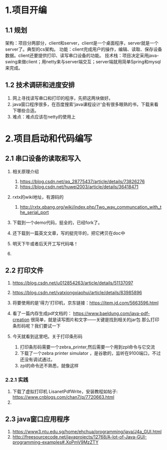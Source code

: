 # 1.项目开编
## 1.1  规划
架构：项目分两部分，client和server，client是一个桌面程序，server就是一个server了。典型的cs架构。
功能：client完成用户的操作，编辑、读取、保存设备数据。client还要提供打印、读写串口设备的功能。
技术栈：项目决定采用java-swing来做client；用netty来与server端交互；server端就用简单Spring和mysql
    来完成。
    
## 1.2 技术调研和进度安排
1.  网上寻找读写串口和打印的程序，先把这两块做好。
2.  java窗口程序很多，在百度搜索'java课程设计'会有很多眼熟的书，下载来看下哪些合适。
3.  难点：难点应该在netty的使用上


# 2.项目启动和代码编写
## 2.1 串口设备的读取和写入
1.  相关原理介绍
    1.  https://blog.csdn.net/qq_28775437/article/details/73826276
    2.  https://blog.csdn.net/huwei2003/article/details/36418471
2.  rxtx的wiki地址，有源码的
    1.  http://rxtx.qbang.org/wiki/index.php/Two_way_communcation_with_the_serial_port

3.  下载到一个demo代码，挺全的，已经fork了。
4.  还下载到一篇英文文章，写的挺完毕的，把它拷贝在doc中
5.  明天下午或者后天开工写代码咯！
6.  

## 2.2 打印文件
1.  https://blog.csdn.net/u012854263/article/details/51137097
2.  https://blog.csdn.net/vatxiongxiaohui/article/details/83985896
3.  将要使用的是'得力'打印机，京东链接：https://item.jd.com/5663596.html
4.  看了一篇内存生成pdf文档的： https://www.baeldung.com/java-pdf-creation
    很简单，就是读写图片和文字——关键是找到相关的jar包
    那么打印条形码呢？我们要试一下
   
5.  今天就看到这里吧。关于打印条形码
    1.  打印条形码需要一个zebra_printer,然后需要一个用到zpl命令与它交流
    2.  下载了一个zebra printer simulator ，是谷歌的，监听在9100端口，不过还没有调试通过。
    3.  zpl的命令还不熟悉，就像这样
    
    
### 2.2.1 实践
1.  下载了虚拟打印机 LisanetPdfWrite，安装教程如帖子: https://www.cnblogs.com/chan7/p/7720663.html
2.  

## 2.3 java窗口应用程序
1.  https://www3.ntu.edu.sg/home/ehchua/programming/java/J4a_GUI.html
2.  http://freesourcecode.net/javaprojects/12768/A-lot-of-Java-GUI-programming-examples#.XoPmV9MzZTY
